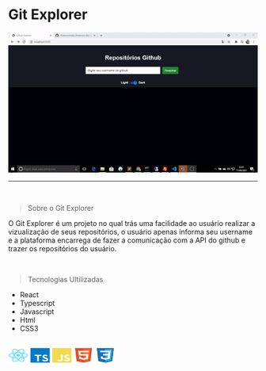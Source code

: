 <h1>Git Explorer</h1>

<img src="src/assets/git-explorer.gif" />

<hr>
<br>

> Sobre o Git Explorer

<p>
O Git Explorer é um projeto no qual trás uma facilidade ao usuário
realizar a vizualização de seus repositórios, o usuário apenas informa seu username
e a plataforma encarrega de fazer a comunicação com a API do github e trazer os repositórios do usuário.
</p>

<br>

> Tecnologias Ultilizadas

<p>
<ul>
  <li>React</li>
  <li>Typescript</li>
  <li>Javascript</li>
  <li>Html</li>
  <li>CSS3</li>
</ul>
</p>

<div style="display: inline_block"><br>
  <img align="center" alt="Anderson-React" height="30" width="40" src="https://raw.githubusercontent.com/devicons/devicon/master/icons/react/react-original.svg">
  <img align="center" alt="Anderson-Ts" height="30" width="40" src="https://raw.githubusercontent.com/devicons/devicon/master/icons/typescript/typescript-plain.svg">
  <img align="center" alt="Anderson-Js" height="30" width="40" src="https://raw.githubusercontent.com/devicons/devicon/master/icons/javascript/javascript-plain.svg">
  <img align="center" alt="Anderson-HTML" height="30" width="40" src="https://raw.githubusercontent.com/devicons/devicon/master/icons/html5/html5-original.svg">
  <img align="center" alt="Anderson-CSS" height="30" width="40" src="https://raw.githubusercontent.com/devicons/devicon/master/icons/css3/css3-original.svg">
</div>
